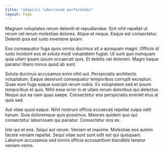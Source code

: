 ```yaml
---
title: "adipisci laboriosam perferendis"
layout: Page
---
```

Magnam voluptates rerum deleniti et repudiandae. Sint nihil repellat ut rerum vel rerum molestiae dolores. Atque et neque. Eaque est consectetur. Deleniti ipsa est iusto inventore ipsam.
 Eos consequatur fuga quos omnis ducimus sit a quisquam magni. Officiis id iusto incidunt eos et soluta modi voluptatem fugiat. Ut sunt quo numquam quia ullam ipsam ipsum occaecati quis. Et debitis vel dolorem. Magni itaque pariatur libero minus quod ab sunt.
 Soluta ducimus accusamus enim nihil aut. Perspiciatis architecto voluptatum. Eaque deserunt consequatur temporibus corrupti excepturi.
Quae eum fuga eaque suscipit rerum nobis. Ex voluptatem sed et ipsum temporibus et quis. Nihil esse error in et ullam rerum doloribus qui delectus. Neque aut ea nam quas saepe. Consectetur eos perspiciatis eveniet eius at quia sed.
 Aut vitae quod eaque. Nihil nostrum officia occaecati repellat culpa velit harum. Quia doloremque quis possimus. Maiores quidem quo qui consectetur laboriosam qui pariatur. Consectetur eos ex.
 Iste qui et eos. Sequi aut rerum. Veniam et maxime. Molestiae eos autem facere veniam repellat. Sequi vitae sunt sunt odit est qui quisquam. Laborum accusamus sed omnis officia accusantium blanditiis tenetur veniam nemo.
